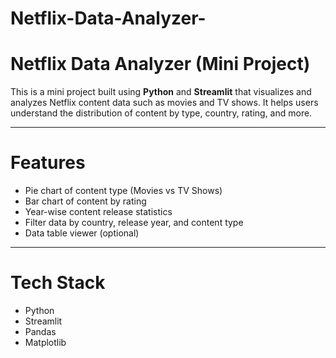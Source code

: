 # Netflix-Data-Analyzer-
#  Netflix Data Analyzer (Mini Project)

This is a mini project built using **Python** and **Streamlit** that visualizes and analyzes Netflix content data such as movies and TV shows. It helps users understand the distribution of content by type, country, rating, and more.

---

# Features

- Pie chart of content type (Movies vs TV Shows)
- Bar chart of content by rating
- Year-wise content release statistics
- Filter data by country, release year, and content type
- Data table viewer (optional)

---

# Tech Stack

- Python
- Streamlit
- Pandas
- Matplotlib

